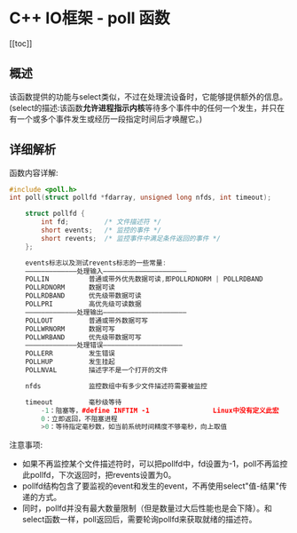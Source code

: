 # C++ IO框架 - poll 函数

[[toc]]

## 概述

该函数提供的功能与select类似，不过在处理流设备时，它能够提供额外的信息。
(select的描述:该函数**允许进程指示内核**等待多个事件中的任何一个发生，并只在有一个或多个事件发生或经历一段指定时间后才唤醒它。)

## 详细解析

函数内容详解:

```cpp
#include <poll.h>
int poll(struct pollfd *fdarray, unsigned long nfds, int timeout);

	struct pollfd {
		int fd; 		/* 文件描述符 */
		short events; 	/* 监控的事件 */
		short revents;  /* 监控事件中满足条件返回的事件 */
	};

	events标志以及测试revents标志的一些常量:
	—————————————处理输入—————————————————————
	POLLIN			普通或带外优先数据可读,即POLLRDNORM | POLLRDBAND
	POLLRDNORM		数据可读
	POLLRDBAND		优先级带数据可读
	POLLPRI 		高优先级可读数据
	—————————————处理输出—————————————————————
	POLLOUT			普通或带外数据可写
	POLLWRNORM		数据可写
	POLLWRBAND		优先级带数据可写
	—————————————处理错误————————————————————
	POLLERR 		发生错误
	POLLHUP 		发生挂起
	POLLNVAL 		描述字不是一个打开的文件

	nfds 			监控数组中有多少文件描述符需要被监控

	timeout 		毫秒级等待
		-1：阻塞等，#define INFTIM -1 				Linux中没有定义此宏
		0：立即返回，不阻塞进程
		>0：等待指定毫秒数，如当前系统时间精度不够毫秒，向上取值


```

注意事项:

* 如果不再监控某个文件描述符时，可以把pollfd中，fd设置为-1，poll不再监控此pollfd，下次返回时，把revents设置为0。
* pollfd结构包含了要监视的event和发生的event，不再使用select"值-结果"传递的方式。
* 同时，pollfd并没有最大数量限制（但是数量过大后性能也是会下降）。和select函数一样，poll返回后，需要轮询pollfd来获取就绪的描述符。

